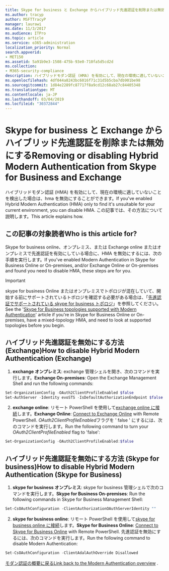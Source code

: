 ```yaml
---
title: Skype for business と Exchange からハイブリッド先進認証を削除または無効にする
ms.author: tracyp
author: MSFTTracyP
manager: laurawi
ms.date: 11/3/2017
ms.audience: ITPro
ms.topic: article
ms.service: o365-administration
localization_priority: Normal
search.appverid:
- MET150
ms.assetid: 5a91b9e3-1508-475b-93e0-710fa5d5cd2d
ms.collection:
- M365-security-compliance
description: ハイブリッドモダン認証 (HMA) を有効にして、現在の環境に適していないことを検出した場合は、hma を無効にすることができます。 この記事では、その方法について説明します。
ms.openlocfilehash: 4df044a8243bc6016f71c31d5b5cba7db901be98
ms.sourcegitcommit: 1d84e2289fc87717f8a9cd12c68ab27c84405348
ms.translationtype: MT
ms.contentlocale: ja-JP
ms.lasthandoff: 03/04/2019
ms.locfileid: "30372844"
---
```

# <a name="removing-or-disabling-hybrid-modern-authentication-from-skype-for-business-and-exchange"></a><span data-ttu-id="bc1e0-104">Skype for business と Exchange からハイブリッド先進認証を削除または無効にする</span><span class="sxs-lookup"><span data-stu-id="bc1e0-104">Removing or disabling Hybrid Modern Authentication from Skype for Business and Exchange</span></span>

<span data-ttu-id="bc1e0-105">ハイブリッドモダン認証 (HMA) を有効にして、現在の環境に適していないことを検出した場合は、hma を無効にすることができます。</span><span class="sxs-lookup"><span data-stu-id="bc1e0-105">If you've enabled Hybrid Modern Authentication (HMA) only to find it's unsuitable for your current environment, you can disable HMA.</span></span> <span data-ttu-id="bc1e0-106">この記事では、その方法について説明します。</span><span class="sxs-lookup"><span data-stu-id="bc1e0-106">This article explains how.</span></span>
  
## <a name="who-is-this-article-for"></a><span data-ttu-id="bc1e0-107">この記事の対象読者</span><span class="sxs-lookup"><span data-stu-id="bc1e0-107">Who is this article for?</span></span>

<span data-ttu-id="bc1e0-108">Skype for business online、オンプレミス、または Exchange online またはオンプレミスで先進認証を有効にしている場合に、HMA を無効にするには、次の手順を実行します。</span><span class="sxs-lookup"><span data-stu-id="bc1e0-108">If you've enabled Modern Authentication in Skype for Business Online or On-premises, and/or Exchange Online or On-premises and found you need to disable HMA, these steps are for you.</span></span>

> [!IMPORTANT]
> <span data-ttu-id="bc1e0-109">skype for business Online またはオンプレミスでトポロジが混在していて、開始する前にサポートされているトポロジを確認する必要がある場合は、「[先進認証でサポートされている skype for business トポロジ](https://technet.microsoft.com/en-us/library/mt803262.aspx)」を参照してください。</span><span class="sxs-lookup"><span data-stu-id="bc1e0-109">See the '[Skype for Business topologies supported with Modern Authentication](https://technet.microsoft.com/en-us/library/mt803262.aspx)' article if you're in Skype for Business Online or On-premises, have a mixed-topology HMA, and need to look at supported topologies before you begin.</span></span>
  
## <a name="how-to-disable-hybrid-modern-authentication-exchange"></a><span data-ttu-id="bc1e0-110">ハイブリッド先進認証を無効にする方法 (Exchange)</span><span class="sxs-lookup"><span data-stu-id="bc1e0-110">How to disable Hybrid Modern Authentication (Exchange)</span></span>

1. <span data-ttu-id="bc1e0-111">**exchange オンプレミス**: exchange 管理シェルを開き、次のコマンドを実行します。</span><span class="sxs-lookup"><span data-stu-id="bc1e0-111">**Exchange On-premises**: Open the Exchange Management Shell and run the following commands:</span></span> 

```powershell
Set-OrganizationConfig -OAuth2ClientProfileEnabled $false
Set-AuthServer -Identity evoSTS -IsDefaultAuthorizationEndpoint $false
```

2. <span data-ttu-id="bc1e0-112">**exchange online**: リモート PowerShell を使用して[exchange online に接続](https://docs.microsoft.com/en-us/powershell/exchange/exchange-online/connect-to-exchange-online-powershell/connect-to-exchange-online-powershell)します。</span><span class="sxs-lookup"><span data-stu-id="bc1e0-112">**Exchange Online**: [Connect to Exchange Online](https://docs.microsoft.com/en-us/powershell/exchange/exchange-online/connect-to-exchange-online-powershell/connect-to-exchange-online-powershell) with Remote PowerShell.</span></span> <span data-ttu-id="bc1e0-113">*OAuth2ClientProfileEnabled*フラグを ' false ' にするには、次のコマンドを実行します。</span><span class="sxs-lookup"><span data-stu-id="bc1e0-113">Run the following command to turn your  *OAuth2ClientProfileEnabled*  flag to 'false':</span></span>

```powershell    
Set-OrganizationConfig -OAuth2ClientProfileEnabled:$false
```
    
## <a name="how-to-disable-hybrid-modern-authentication-skype-for-business"></a><span data-ttu-id="bc1e0-114">ハイブリッド先進認証を無効にする方法 (Skype for business)</span><span class="sxs-lookup"><span data-stu-id="bc1e0-114">How to disable Hybrid Modern Authentication (Skype for Business)</span></span>

1. <span data-ttu-id="bc1e0-115">**skype for business オンプレミス**: skype for business 管理シェルで次のコマンドを実行します。</span><span class="sxs-lookup"><span data-stu-id="bc1e0-115">**Skype for Business On-premises**: Run the following commands in Skype for Business Management Shell:</span></span>

```powershell
Set-CsOAuthConfiguration -ClientAuthorizationOAuthServerIdentity ""
```

2. <span data-ttu-id="bc1e0-116">**skype for business online**: リモート PowerShell を使用して[skype for business online に接続](https://docs.microsoft.com/en-us/office365/enterprise/powershell/manage-skype-for-business-online-with-office-365-powershell)します。</span><span class="sxs-lookup"><span data-stu-id="bc1e0-116">**Skype for Business Online**: [Connect to Skype for Business Online](https://docs.microsoft.com/en-us/office365/enterprise/powershell/manage-skype-for-business-online-with-office-365-powershell) with Remote PowerShell.</span></span> <span data-ttu-id="bc1e0-117">先進認証を無効にするには、次のコマンドを実行します。</span><span class="sxs-lookup"><span data-stu-id="bc1e0-117">Run the following command to disable Modern Authentication:</span></span>

```powershell    
Set-CsOAuthConfiguration -ClientAdalAuthOverride Disallowed
```

<span data-ttu-id="bc1e0-118">[モダン認証の概要に戻る](hybrid-modern-auth-overview.md)</span><span class="sxs-lookup"><span data-stu-id="bc1e0-118">[Link back to the Modern Authentication overview](hybrid-modern-auth-overview.md) .</span></span> 
  


